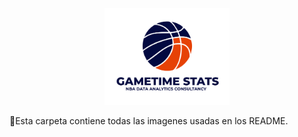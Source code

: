 <p align="center">
  <img src="../Imagenes/Gametime%20Stats%20logo%20png.png" alt="Gametime Stats Logo" width="200">
</p>

📌Esta carpeta contiene todas las imagenes usadas en los README.